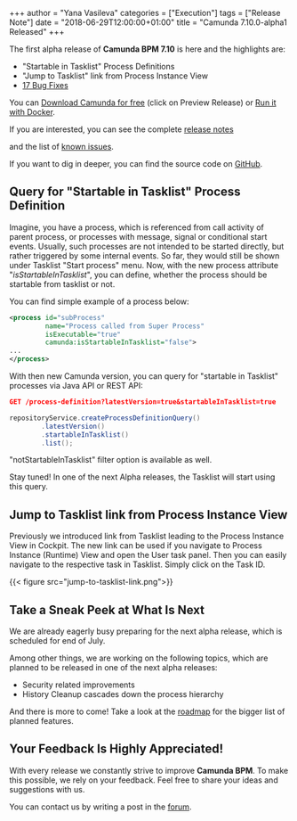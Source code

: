 +++
author = "Yana Vasileva"
categories = ["Execution"]
tags = ["Release Note"]
date = "2018-06-29T12:00:00+01:00"
title = "Camunda 7.10.0-alpha1 Released"
+++

The first alpha release of **Camunda BPM 7.10** is here and the highlights are:

* "Startable in Tasklist" Process Definitions
* "Jump to Tasklist" link from Process Instance View
* [17 Bug Fixes](https://jira.camunda.com/issues/?jql=issuetype%20%3D%20%22Bug%20Report%22%20AND%20fixVersion%20%3D%207.10.0-alpha1)

You can <a href="https://camunda.com/download/">Download Camunda for free</a> (click on Preview Release) or <a href="https://hub.docker.com/r/camunda/camunda-bpm-platform/">Run it with Docker</a>.


If you are interested, you can see the complete [release notes](https://jira.camunda.com/secure/ReleaseNote.jspa?projectId=10230&version=15318)

and the list of [known issues](https://jira.camunda.com/issues/?jql=affectedVersion%20%3D%207.10.0-alpha1).

If you want to dig in deeper, you can find the source code on [GitHub](https://github.com/camunda/camunda-bpm-platform/releases/tag/7.10.0-alpha1).

<!--more-->

## Query for "Startable in Tasklist" Process Definition

Imagine, you have a process, which is referenced from call activity of parent process, or processes with message, signal or conditional start events. Usually, such processes
 are not intended to be started directly, but rather triggered by some internal events. So far, they would still be shown under Tasklist "Start process" menu. 
 Now, with the new process attribute "*isStartableInTasklist*", you can define, whether the process should be startable from tasklist or not.

You can find simple example of a process below:
```xml
<process id="subProcess" 
         name="Process called from Super Process" 
		 isExecutable="true" 
		 camunda:isStartableInTasklist="false">
...
</process>
```

With then new Camunda version, you can query for "startable in Tasklist" processes via Java API or REST API:
```json
GET /process-definition?latestVersion=true&startableInTasklist=true
```
```java
repositoryService.createProcessDefinitionQuery()
        .latestVersion()
        .startableInTasklist()
        .list();
```
"notStartableInTasklist" filter option is available as well.

Stay tuned! In one of the next Alpha releases, the Tasklist will start using this query. 

## Jump to Tasklist link from Process Instance View

Previously we introduced link from Tasklist leading to the Process Instance View in Cockpit.
The new link can be used if you navigate to Process Instance (Runtime) View and open the User task panel.
Then you can easily navigate to the respective task in Tasklist. Simply click on the Task ID.

{{< figure src="jump-to-tasklist-link.png">}}

<!-- {{< figure class="main teaser no-border" src="jump-to-tasklist-link.png">}} -->

## Take a Sneak Peek at What Is Next
We are already eagerly busy preparing for the next alpha release, which is scheduled for end of July. 

Among other things, we are working on the following topics, which are planned to be released in one of the next alpha releases: 

* Security related improvements
* History Cleanup cascades down the process hierarchy

And there is more to come! Take a look at the [roadmap](https://camunda.com/learn/community/#roadmap) for the bigger list of planned features.


## Your Feedback Is Highly Appreciated!

With every release we constantly strive to improve **Camunda BPM**. To make this possible, we rely on your feedback.
Feel free to share your ideas and suggestions with us. 

You can contact us by writing a post in the [forum](https://forum.camunda.org/).
